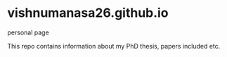 # vishnumanasa26.github.io
personal page

This repo contains information about my PhD thesis, papers included etc.
